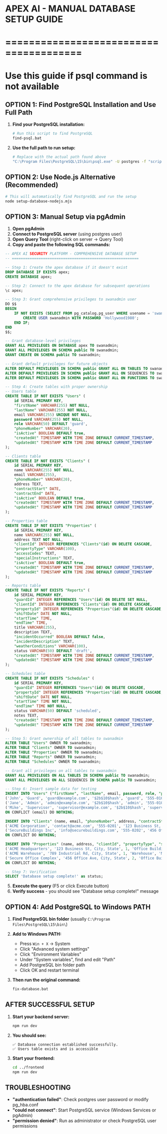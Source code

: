 # APEX AI - MANUAL DATABASE SETUP GUIDE
# =======================================
# Use this guide if psql command is not available

## OPTION 1: Find PostgreSQL Installation and Use Full Path

1. **Find your PostgreSQL installation:**
   ```bash
   # Run this script to find PostgreSQL
   find-psql.bat
   ```

2. **Use the full path to run setup:**
   ```bash
   # Replace with the actual path found above
   "C:\Program Files\PostgreSQL\15\bin\psql.exe" -U postgres -f "scripts\fix-database-complete.sql"
   ```

## OPTION 2: Use Node.js Alternative (Recommended)

```bash
# This will automatically find PostgreSQL and run the setup
node setup-database-nodejs.mjs
```

## OPTION 3: Manual Setup via pgAdmin

1. **Open pgAdmin**
2. **Connect to PostgreSQL server** (using postgres user)
3. **Open Query Tool** (right-click on server → Query Tool)
4. **Copy and paste the following SQL commands:**

```sql
-- APEX AI SECURITY PLATFORM - COMPREHENSIVE DATABASE SETUP
-- =========================================================

-- Step 1: Create the apex database if it doesn't exist
DROP DATABASE IF EXISTS apex;
CREATE DATABASE apex;

-- Step 2: Connect to the apex database for subsequent operations
\c apex;

-- Step 3: Grant comprehensive privileges to swanadmin user
DO $$
BEGIN
    IF NOT EXISTS (SELECT FROM pg_catalog.pg_user WHERE usename = 'swanadmin') THEN
        CREATE USER swanadmin WITH PASSWORD 'Hollywood1980';
    END IF;
END
$$;

-- Grant database-level privileges
GRANT ALL PRIVILEGES ON DATABASE apex TO swanadmin;
GRANT ALL PRIVILEGES ON SCHEMA public TO swanadmin;
GRANT CREATE ON SCHEMA public TO swanadmin;

-- Grant default privileges for future objects
ALTER DEFAULT PRIVILEGES IN SCHEMA public GRANT ALL ON TABLES TO swanadmin;
ALTER DEFAULT PRIVILEGES IN SCHEMA public GRANT ALL ON SEQUENCES TO swanadmin;
ALTER DEFAULT PRIVILEGES IN SCHEMA public GRANT ALL ON FUNCTIONS TO swanadmin;

-- Step 4: Create tables with proper ownership
-- Users table
CREATE TABLE IF NOT EXISTS "Users" (
    id SERIAL PRIMARY KEY,
    "firstName" VARCHAR(255) NOT NULL,
    "lastName" VARCHAR(255) NOT NULL,
    email VARCHAR(255) UNIQUE NOT NULL,
    password VARCHAR(255) NOT NULL,
    role VARCHAR(50) DEFAULT 'guard',
    "phoneNumber" VARCHAR(20),
    "isActive" BOOLEAN DEFAULT true,
    "createdAt" TIMESTAMP WITH TIME ZONE DEFAULT CURRENT_TIMESTAMP,
    "updatedAt" TIMESTAMP WITH TIME ZONE DEFAULT CURRENT_TIMESTAMP
);

-- Clients table
CREATE TABLE IF NOT EXISTS "Clients" (
    id SERIAL PRIMARY KEY,
    name VARCHAR(255) NOT NULL,
    email VARCHAR(255),
    "phoneNumber" VARCHAR(20),
    address TEXT,
    "contractStart" DATE,
    "contractEnd" DATE,
    "isActive" BOOLEAN DEFAULT true,
    "createdAt" TIMESTAMP WITH TIME ZONE DEFAULT CURRENT_TIMESTAMP,
    "updatedAt" TIMESTAMP WITH TIME ZONE DEFAULT CURRENT_TIMESTAMP
);

-- Properties table
CREATE TABLE IF NOT EXISTS "Properties" (
    id SERIAL PRIMARY KEY,
    name VARCHAR(255) NOT NULL,
    address TEXT NOT NULL,
    "clientId" INTEGER REFERENCES "Clients"(id) ON DELETE CASCADE,
    "propertyType" VARCHAR(100),
    "accessCodes" TEXT,
    "specialInstructions" TEXT,
    "isActive" BOOLEAN DEFAULT true,
    "createdAt" TIMESTAMP WITH TIME ZONE DEFAULT CURRENT_TIMESTAMP,
    "updatedAt" TIMESTAMP WITH TIME ZONE DEFAULT CURRENT_TIMESTAMP
);

-- Reports table
CREATE TABLE IF NOT EXISTS "Reports" (
    id SERIAL PRIMARY KEY,
    "guardId" INTEGER REFERENCES "Users"(id) ON DELETE SET NULL,
    "clientId" INTEGER REFERENCES "Clients"(id) ON DELETE CASCADE,
    "propertyId" INTEGER REFERENCES "Properties"(id) ON DELETE CASCADE,
    "shiftDate" DATE NOT NULL,
    "startTime" TIME,
    "endTime" TIME,
    title VARCHAR(255),
    description TEXT,
    "incidentOccurred" BOOLEAN DEFAULT false,
    "incidentDescription" TEXT,
    "weatherConditions" VARCHAR(100),
    status VARCHAR(50) DEFAULT 'draft',
    "createdAt" TIMESTAMP WITH TIME ZONE DEFAULT CURRENT_TIMESTAMP,
    "updatedAt" TIMESTAMP WITH TIME ZONE DEFAULT CURRENT_TIMESTAMP
);

-- Schedules table  
CREATE TABLE IF NOT EXISTS "Schedules" (
    id SERIAL PRIMARY KEY,
    "guardId" INTEGER REFERENCES "Users"(id) ON DELETE CASCADE,
    "propertyId" INTEGER REFERENCES "Properties"(id) ON DELETE CASCADE,
    "shiftDate" DATE NOT NULL,
    "startTime" TIME NOT NULL,
    "endTime" TIME NOT NULL,
    status VARCHAR(50) DEFAULT 'scheduled',
    notes TEXT,
    "createdAt" TIMESTAMP WITH TIME ZONE DEFAULT CURRENT_TIMESTAMP,
    "updatedAt" TIMESTAMP WITH TIME ZONE DEFAULT CURRENT_TIMESTAMP
);

-- Step 5: Grant ownership of all tables to swanadmin
ALTER TABLE "Users" OWNER TO swanadmin;
ALTER TABLE "Clients" OWNER TO swanadmin;
ALTER TABLE "Properties" OWNER TO swanadmin;
ALTER TABLE "Reports" OWNER TO swanadmin;
ALTER TABLE "Schedules" OWNER TO swanadmin;

-- Grant all privileges on all tables to swanadmin
GRANT ALL PRIVILEGES ON ALL TABLES IN SCHEMA public TO swanadmin;
GRANT ALL PRIVILEGES ON ALL SEQUENCES IN SCHEMA public TO swanadmin;

-- Step 6: Insert sample data for testing
INSERT INTO "Users" ("firstName", "lastName", email, password, role, "phoneNumber") VALUES
('John', 'Guard', 'guard@example.com', '$2b$10$hash', 'guard', '555-0101'),
('Jane', 'Admin', 'admin@example.com', '$2b$10$hash', 'admin', '555-0102'),
('Mike', 'Supervisor', 'supervisor@example.com', '$2b$10$hash', 'supervisor', '555-0103')
ON CONFLICT (email) DO NOTHING;

INSERT INTO "Clients" (name, email, "phoneNumber", address, "contractStart", "contractEnd") VALUES
('ACME Corporation', 'contact@acme.com', '555-0201', '123 Business St, City, State', '2025-01-01', '2025-12-31'),
('SecureBuildings Inc', 'info@securebuildings.com', '555-0202', '456 Office Ave, City, State', '2025-01-01', '2025-12-31')
ON CONFLICT DO NOTHING;

INSERT INTO "Properties" (name, address, "clientId", "propertyType", "specialInstructions") VALUES
('ACME Headquarters', '123 Business St, City, State', 1, 'Office Building', 'Check all entry points hourly'),
('ACME Warehouse', '789 Industrial Rd, City, State', 1, 'Warehouse', 'Monitor loading dock area'),
('Secure Office Complex', '456 Office Ave, City, State', 2, 'Office Building', 'Patrol parking garage every 2 hours')
ON CONFLICT DO NOTHING;

-- Step 7: Verification
SELECT 'Database setup complete!' as status;
```

5. **Execute the query** (F5 or click Execute button)
6. **Verify success** - you should see "Database setup complete!" message

## OPTION 4: Add PostgreSQL to Windows PATH

1. **Find PostgreSQL bin folder** (usually `C:\Program Files\PostgreSQL\15\bin\`)
2. **Add to Windows PATH:**
   - Press `Win + X` → System
   - Click "Advanced system settings"
   - Click "Environment Variables"
   - Under "System variables", find and edit "Path"
   - Add PostgreSQL bin folder path
   - Click OK and restart terminal

3. **Then run the original command:**
   ```bash
   fix-database.bat
   ```

## AFTER SUCCESSFUL SETUP

1. **Start your backend server:**
   ```bash
   npm run dev
   ```

2. **You should see:**
   ```
   ✅ Database connection established successfully.
   ✅ Users table exists and is accessible
   ```

3. **Start your frontend:**
   ```bash
   cd ../frontend
   npm run dev
   ```

## TROUBLESHOOTING

- **"authentication failed"**: Check postgres user password or modify pg_hba.conf
- **"could not connect"**: Start PostgreSQL service (Windows Services or pgAdmin)
- **"permission denied"**: Run as administrator or check PostgreSQL user permissions
